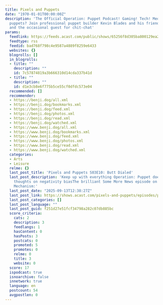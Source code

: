 ```yaml
---
title: Pixels and Puppets
date: "1970-01-01T00:00:00Z"
description: 'The Official Operation: Puppet Podcast! Gaming! Tech! Media! And, um...
  puppets? Join professional puppet builder Kevin Blades and his friends Jamie, Andrew
  and the occasional guest for chit-chat'
params:
  feedlink: https://feeds.acast.com/public/shows/65256f8d305ba800129ea202
  feedtype: rss
  feedid: bad768f798c4e9587a4889f8259e6433
  websites: {}
  blogrolls: []
  in_blogrolls:
  - title: ""
    description: ""
    id: 7c57874819a3b666310d14cda337b41d
  - title: ""
    description: ""
    id: d1e3cb8e6f775b5ce55cf0dfdc573e04
  recommended: []
  recommender:
  - https://benji.dog/all.xml
  - https://benji.dog/bookmarks.xml
  - https://benji.dog/feed.xml
  - https://benji.dog/photos.xml
  - https://benji.dog/read.xml
  - https://benji.dog/watched.xml
  - https://www.benji.dog/all.xml
  - https://www.benji.dog/bookmarks.xml
  - https://www.benji.dog/feed.xml
  - https://www.benji.dog/photos.xml
  - https://www.benji.dog/read.xml
  - https://www.benji.dog/watched.xml
  categories:
  - Arts
  - Leisure
  relme: {}
  last_post_title: 'Pixels and Puppets S03E10: Butt Dialed'
  last_post_description: 'Keep up with everything Operation: Puppet does at https://www.operationpuppet.com!IntroFolow-up
    thoughts on negativity biasThe brilliant Some More News episode on toxic nostalgiaCoping
    Mechanism:'
  last_post_date: "2025-09-13T12:38:27Z"
  last_post_link: https://shows.acast.com/pixels-and-puppets/episodes/pixels-and-puppets-s03e10-butt-dialed
  last_post_categories: []
  last_post_language: ""
  last_post_guid: f251d27e51fcf34798a282c07db885bc
  score_criteria:
    cats: 2
    description: 3
    feedlangs: 1
    hasContent: 0
    hasPosts: 3
    postcats: 0
    promoted: 5
    promotes: 0
    relme: 0
    title: 3
    website: 0
  score: 17
  ispodcast: true
  isnoarchive: false
  innetwork: true
  language: en
  postcount: 54
  avgpostlen: 0
---
```

